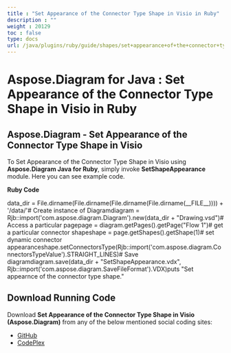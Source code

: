```yaml
---
title : "Set Appearance of the Connector Type Shape in Visio in Ruby" 
description : "" 
weight : 20129 
toc : false
type: docs
url: /java/plugins/ruby/guide/shapes/set+appearance+of+the+connector+type+shape+in+visio+in+ruby/
---
```


# Aspose.Diagram for Java : Set Appearance of the Connector Type Shape in Visio in Ruby


## Aspose.Diagram - Set Appearance of the Connector Type Shape in Visio

To Set Appearance of the Connector Type Shape in Visio using **Aspose.Diagram Java for Ruby**, simply invoke **SetShapeAppearance** module. Here you can see example code.

**Ruby Code**

data\_dir = File.dirname(File.dirname(File.dirname(File.dirname(\_\_FILE\_\_)))) + '/data/'# Create instance of Diagramdiagram = Rjb::import('com.aspose.diagram.Diagram').new(data\_dir + "Drawing.vsd")# Access a particular pagepage = diagram.getPages().getPage("Flow 1")# get a particular connector shapeshape = page.getShapes().getShape(1)# set dynamic connector appearanceshape.setConnectorsType(Rjb::import('com.aspose.diagram.ConnectorsTypeValue').STRAIGHT\_LINES)# Save diagramdiagram.save(data\_dir + "SetShapeAppearance.vdx", Rjb::import('com.aspose.diagram.SaveFileFormat').VDX)puts "Set appearnce of the connector type shape."

## Download Running Code

Download **Set Appearance of the Connector Type Shape in Visio (Aspose.Diagram)** from any of the below mentioned social coding sites:

*   [GitHub](https://github.com/asposediagram/Aspose.Diagram-for-Java/blob/master/Plugins/Aspose_Diagram_Java_for_Ruby/lib/asposediagramjava/Shapes/setshapeappearance.rb)
*   [CodePlex](https://asposediagramjavaruby.codeplex.com/SourceControl/latest#lib/asposediagramjava/Shapes/setshapeappearance.rb)

